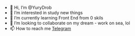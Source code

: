 - 👋 Hi, I’m @YuryDrob
- 👀 I’m interested in study new things
- 🌱 I’m currently learning Front End from 0 skils
- 💞️ I’m looking to collaborate on my dream - work on sea, lol
- 📫 How to reach me [Telegram](https://t.me/maverrr77) 

<!---
YuryDrob/YuryDrob is a ✨ special ✨ repository because its `README.md` (this file) appears on your GitHub profile.
You can click the Preview link to take a look at your changes.
--->
